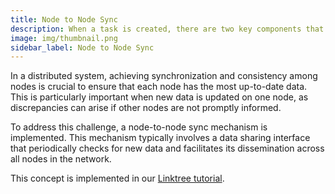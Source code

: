 ```yaml
---
title: Node to Node Sync
description: When a task is created, there are two key components that must be uploaded to the Koii Network to initiate the task.
image: img/thumbnail.png
sidebar_label: Node to Node Sync
---
```


In a distributed system, achieving synchronization and consistency among nodes is crucial to ensure that each node has the most up-to-date data. This is particularly important when new data is updated on one node, as discrepancies can arise if other nodes are not promptly informed. 

To address this challenge, a node-to-node sync mechanism is implemented. This mechanism typically involves a data sharing interface that periodically checks for new data and facilitates its dissemination across all nodes in the network. 

This concept is implemented in our [Linktree tutorial](/develop/task-tutorials/linktree-task/data-sharing). 